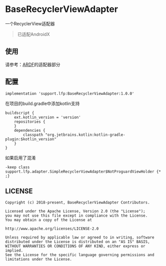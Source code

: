 # BaseRecyclerViewAdapter
一个RecyclerView适配器
>已适配AndroidX

## 使用
请参考：[ARDF](https://github.com/ftmtshuashua/ARDF)的适配器部分



## 配置
```
implementation 'support.lfp:BaseRecyclerViewAdapter:1.0.0'
```


在项目的build.gradle中添加kotlin支持
```
buildscript {
    ext.kotlin_version = 'version'
    repositories {
    }
    dependencies {
        classpath "org.jetbrains.kotlin:kotlin-gradle-plugin:$kotlin_version"
    }
}
```


如果启用了混淆
```
-keep class support.lfp.adapter.SimpleRecyclerViewAdapter$NotProguardViewHolder {* ;}
```

## LICENSE

```
Copyright (c) 2018-present, BaseRecyclerViewAdapter Contributors.

Licensed under the Apache License, Version 2.0 (the "License");
you may not use this file except in compliance with the License.
You may obtain a copy of the License at

http://www.apache.org/licenses/LICENSE-2.0

Unless required by applicable law or agreed to in writing, software
distributed under the License is distributed on an "AS IS" BASIS,
WITHOUT WARRANTIES OR CONDITIONS OF ANY KIND, either express or implied.
See the License for the specific language governing permissions and
limitations under the License.
```
